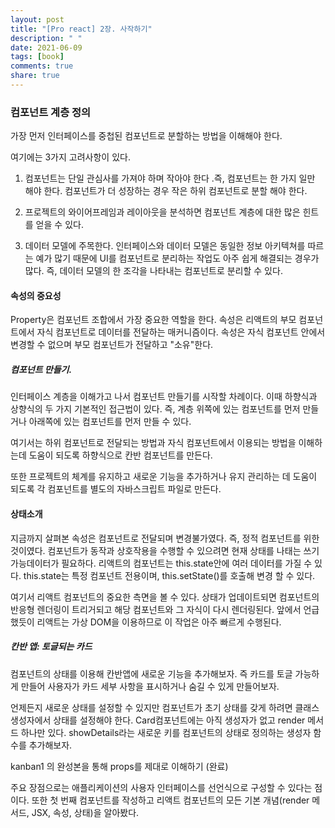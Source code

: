 ```yaml
---
layout: post
title: "[Pro react] 2장. 사작하기"
description: " "
date: 2021-06-09
tags: [book]
comments: true
share: true
---
```


### 컴포넌트 계층 정의

가장 먼저 인터페이스를 중첩된 컴포넌트로 분할하는 방법을 이해해야 한다.

여기에는 3가지 고려사항이 있다.

1. 컴포넌트는 단일 관심사를 가져야 하며 작아야 한다 .즉, 컴포넌트는 한 가지 일만 해야 한다. 컴포넌트가 더 성장하는 경우 작은 하위 컴포넌트로 분할 해야 한다.

2. 프로젝트의 와이어프레임과 레이아웃을 분석하면 컴포넌트 계층에 대한 많은 힌트를 얻을 수 있다.

3. 데이터 모델에 주목한다. 인터페이스와 데이터 모델은 동일한 정보 아키텍쳐를 따르는 예가 많기 때문에 UI를 컴포넌트로 분리하는 작업도 아주 쉽게 해결되는 경우가 많다. 즉, 데이터 모델의 한 조각을 나타내는 컴포넌트로 분리할 수 있다.

#### 속성의 중요성
Property은 컴포넌트 조합에서 가장 중요한 역할을 한다. 속성은 리액트의 부모 컴포넌트에서 자식 컴포넌트로 데이터를 전달하는 매커니즘이다. 속성은 자식 컴포넌트 안에서 변경할 수 없으며 부모 컴포넌트가 전달하고 "소유"한다.

##### 컴포넌트 만들기.
 인터페이스 계층을 이해가고 나서 컴포넌트 만들기를 시작할 차례이다. 이때 하향식과 상향식의 두 가지 기본적인 접근법이 있다. 즉, 계층 위쪽에 있는 컴포넌트를 먼저 만들거나 아래쪽에 있는 컴포넌트를 먼저 만들 수 있다.

 여기서는 하위 컴포넌트로 전달되는 방법과 자식 컴포넌트에서 이용되는 방법을 이해하는데 도움이 되도록 하향식으로 칸반 컴포넌트를 만든다.

 또한 프로젝트의 체계를 유지하고 새로운 기능을 추가하거나 유지 관리하는 데 도움이 되도록 각 컴포넌트를 별도의 자바스크립트 파일로 만든다.

#### 상태소개

 지금까지 살펴본 속성은 컴포넌트로 전달되며 변경불가였다. 즉, 정적 컴포넌트를 위한 것이였다. 컴포넌트가 동작과 상호작용을 수행할 수 있으려면 현재 상태를 나태는 쓰기 가능데이터가 필요하다. 리액트의 컴포넌트는 this.state안에 여러 데이터를 가질 수 있다. this.state는 특정 컴포넌트 전용이며, this.setState()를 호출해 변경 할 수 있다.

 여기서 리액트 컴포넌트의 중요한 측면을 볼 수 있다. 상태가 업데이트되면 컴포넌트의 반응형 렌더링이 트리거되고 해당 컴포넌트와 그 자식이 다시 렌더링된다. 앞에서 언급했듯이 리액트는 가상 DOM을 이용하므로 이 작업은 아주 빠르게 수행된다.

##### 칸반 앱: 토글되는 카드
컴포넌트의 상태를 이용해 칸반앱에 새로운 기능을 추가해보자. 즉 카드를 토글 가능하게 만들어 사용자가 카드 세부 사항을 표시하거나 숨길 수 있게 만들어보자.

언제든지 새로운 상태를 설정할 수 있지만 컴포넌트가 초기 상태를 갖게 하려면 클래스 생성자에서 상태를 설정해야 한다. Card컴포넌트에는 아직 생성자가 없고 render 메서드 하나만 있다. showDetails라는 새로운 키를 컴포넌트의 상태로 정의하는 생성자 함수를 추가해보자.

kanban1 의 완성본을 통해 props를 제대로 이해하기 (완료)

주요 장점으로는 애플리케이션의 사용자 인터페이스를 선언식으로 구성할 수 있다는 점이다. 또한 첫 번째 컴포넌트를 작성하고 리액트 컴포넌트의 모든 기본 개념(render 메서드, JSX, 속성, 상태)을 알아봤다.
